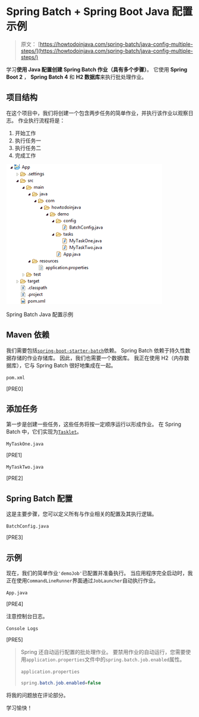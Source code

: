 # Spring Batch + Spring Boot Java 配置示例

> 原文： [https://howtodoinjava.com/spring-batch/java-config-multiple-steps/](https://howtodoinjava.com/spring-batch/java-config-multiple-steps/)

学习**使用 Java 配置创建 Spring Batch 作业（具有多个步骤）**。 它使用 **Spring Boot 2** ， **Spring Batch 4** 和 **H2 数据库**来执行批处理作业。

## 项目结构

在这个项目中，我们将创建一个包含两步任务的简单作业，并执行该作业以观察日志。 作业执行流程将是：

1.  开始工作
2.  执行任务一
3.  执行任务二
4.  完成工作

![Spring Batch Java Config Example](img/1d2945ef419284b8c539abc61b3a39f8.jpg)

Spring Batch Java 配置示例

## Maven 依赖

我们需要包括[`spring-boot-starter-batch`](https://mvnrepository.com/artifact/org.springframework.boot/spring-boot-starter-batch)依赖。 Spring Batch 依赖于持久性数据存储的作业存储库。 因此，我们也需要一个数据库。 我正在使用 H2（内存数据库），它与 Spring Batch 很好地集成在一起。

`pom.xml`

[PRE0]

## 添加任务

第一步是创建一些任务，这些任务将按一定顺序运行以形成作业。 在 Spring Batch 中，它们实现为[`Tasklet`](https://docs.spring.io/spring-batch/4.0.x/api/org/springframework/batch/core/step/tasklet/Tasklet.html)。

`MyTaskOne.java`

[PRE1]

`MyTaskTwo.java`

[PRE2]

## Spring Batch 配置

这是主要步骤，您可以定义所有与作业相关的配置及其执行逻辑。

`BatchConfig.java`

[PRE3]

## 示例

现在，我们的简单作业`'demoJob'`已配置并准备执行。 当应用程序完全启动时，我正在使用`CommandLineRunner`界面通过`JobLauncher`自动执行作业。

`App.java`

[PRE4]

注意控制台日志。

`Console Logs`

[PRE5]

> Spring 还自动运行配置的批处理作业。 要禁用作业的自动运行，您需要使用`application.properties`文件中的`spring.batch.job.enabled`属性。
> 
> `application.properties`
> 
> ```java
> spring.batch.job.enabled=false
> 
> ```

将我的问题放在评论部分。

学习愉快！